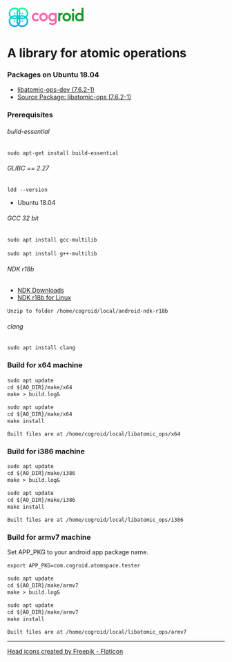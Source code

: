 [![cogroid.com](https://github.com/cogroid/resources/raw/main/images/banner/cogroid-48.png)](https://cogroid.com)

# A library for atomic operations

### Packages on Ubuntu 18.04

* [libatomic-ops-dev (7.6.2-1)](https://packages.ubuntu.com/bionic/libatomic-ops-dev)
* [Source Package: libatomic-ops (7.6.2-1)](https://packages.ubuntu.com/source/bionic/libatomic-ops)

### Prerequisites

###### build-essential

```
sudo apt-get install build-essential
```

###### GLIBC == 2.27

```
ldd --version
```

* Ubuntu 18.04

###### GCC 32 bit

```
sudo apt install gcc-multilib

sudo apt install g++-multilib
```

###### NDK r18b

* [NDK Downloads](https://developer.android.com/ndk/downloads)
* [NDK r18b for Linux](https://dl.google.com/android/repository/android-ndk-r18b-linux-x86_64.zip)

```
Unzip to folder /home/cogroid/local/android-ndk-r18b
```

###### clang

```
sudo apt install clang
```

### Build for x64 machine

```
sudo apt update
cd ${AO_DIR}/make/x64
make > build.log&
```

```
sudo apt update
cd ${AO_DIR}/make/x64
make install
```

```
Built files are at /home/cogroid/local/libatomic_ops/x64
```

### Build for i386 machine

```
sudo apt update
cd ${AO_DIR}/make/i386
make > build.log&
```

```
sudo apt update
cd ${AO_DIR}/make/i386
make install
```

```
Built files are at /home/cogroid/local/libatomic_ops/i386
```

### Build for armv7 machine

Set APP_PKG to your android app package name.

```
export APP_PKG=com.cogroid.atomspace.tester
```

```
sudo apt update
cd ${AO_DIR}/make/armv7
make > build.log&
```

```
sudo apt update
cd ${AO_DIR}/make/armv7
make install
```

```
Built files are at /home/cogroid/local/libatomic_ops/armv7
```

---
[Head icons created by Freepik - Flaticon](https://www.flaticon.com/free-icons/head)
